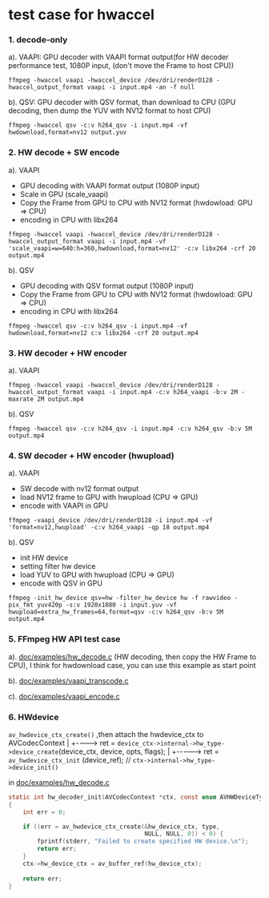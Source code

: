 # test case for hwaccel

### 1. decode-only 

a). VAAPI: GPU decoder with VAAPI format output(for HW decoder performance test, 1080P input, (don't move the Frame to host CPU))
```
ffmpeg -hwaccel vaapi -hwaccel_device /dev/dri/renderD128 -hwaccel_output_format vaapi -i input.mp4 -an -f null
```

b). QSV: GPU decoder with QSV format, than download to CPU (GPU decoding, then dump the YUV with NV12 format to host CPU)
```
ffmpeg -hwaccel qsv -c:v h264_qsv -i input.mp4 -vf hwdownload,format=nv12 output.yuv
```

### 2. HW decode + SW encode

a). VAAPI 
- GPU decoding with VAAPI format output (1080P input)
- Scale in GPU (scale_vaapi)
- Copy the Frame from GPU to CPU with NV12 format (hwdowload: GPU => CPU)
- encoding in CPU with libx264

```
ffmpeg -hwaccel vaapi -hwaccel_device /dev/dri/renderD128 -hwaccel_output_format vaapi -i input.mp4 -vf 'scale_vaapi=w=640:h=360,hwdownload,format=nv12' -c:v libx264 -crf 20 output.mp4
```

b). QSV

- GPU decoding with QSV format output (1080P input)
- Copy the Frame from GPU to CPU with NV12 format (hwdowload: GPU => CPU)
- encoding in CPU with libx264

```
ffmpeg -hwaccel qsv -c:v h264_qsv -i input.mp4 -vf hwdownload,format=nv12 c:v libx264 -crf 20 output.mp4
```

### 3. HW decoder + HW encoder

a). VAAPI

```
ffmpeg -hwaccel vaapi -hwaccel_device /dev/dri/renderD128 -hwaccel_output_format vaapi -i input.mp4 -c:v h264_vaapi -b:v 2M -maxrate 2M output.mp4
```

b). QSV

```
ffmpeg -hwaccel qsv -c:v h264_qsv -i input.mp4 -c:v h264_qsv -b:v 5M output.mp4
```


### 4. SW decoder + HW encoder (hwupload)

a). VAAPI
- SW decode with nv12 format output
- load NV12 frame to GPU with hwupload (CPU => GPU)
- encode with VAAPI in GPU

```
ffmpeg -vaapi_device /dev/dri/renderD128 -i input.mp4 -vf 'format=nv12,hwupload' -c:v h264_vaapi -qp 18 output.mp4
```

b). QSV

- init HW device 
- setting filter hw device
- load YUV to GPU with hwupload (CPU => GPU)
- encode with QSV in GPU

```
ffmpeg -init_hw_device qsv=hw -filter_hw_device hw -f rawvideo -pix_fmt yuv420p -s:v 1920x1080 -i input.yuv -vf hwupload=extra_hw_frames=64,format=qsv -c:v h264_qsv -b:v 5M output.mp4
```


### 5. FFmpeg HW API test case

a).  [doc/examples/hw_decode.c](https://github.com/FFmpeg/FFmpeg/blob/master/doc/examples/hw_decode.c)  (HW decoding, then copy the HW Frame to CPU), I think for hwdownload case, you can use this example as start point

b).  [doc/examples/vaapi_transcode.c](https://github.com/FFmpeg/FFmpeg/blob/master/doc/examples/vaapi_transcode.c)

c).  [doc/examples/vaapi_encode.c](https://github.com/FFmpeg/FFmpeg/blob/master/doc/examples/vaapi_encode.c)

### 6.  HWdevice

`av_hwdevice_ctx_create()`  ,then attach the hwdevice_ctx to AVCodecContext
 |
 +---->  ret = `device_ctx->internal->hw_type->device_create`(device_ctx, device, opts, flags);
 |
 +-----> ret = `av_hwdevice_ctx_init` (device_ref); // `ctx->internal->hw_type->device_init()`

in  [doc/examples/hw_decode.c](https://github.com/FFmpeg/FFmpeg/blob/master/doc/examples/hw_decode.c) 


``` c
static int hw_decoder_init(AVCodecContext *ctx, const enum AVHWDeviceType type)
{
    int err = 0;

    if ((err = av_hwdevice_ctx_create(&hw_device_ctx, type,
                                      NULL, NULL, 0)) < 0) {
        fprintf(stderr, "Failed to create specified HW device.\n");
        return err;
    }
    ctx->hw_device_ctx = av_buffer_ref(hw_device_ctx);
    
    return err;
}
```